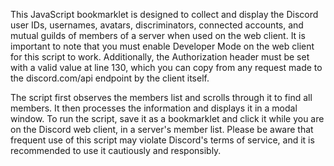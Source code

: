This JavaScript bookmarklet is designed to collect and display the Discord user IDs, usernames, avatars, discriminators, connected accounts, and mutual guilds of members of a server when used on the web client. It is important to note that you must enable Developer Mode on the web client for this script to work. Additionally, the Authorization header must be set with a valid value at line 130, which you can copy from any request made to the discord.com/api endpoint by the client itself.

The script first observes the members list and scrolls through it to find all members. It then processes the information and displays it in a modal window. To run the script, save it as a bookmarklet and click it while you are on the Discord web client, in a server's member list. Please be aware that frequent use of this script may violate Discord's terms of service, and it is recommended to use it cautiously and responsibly.
